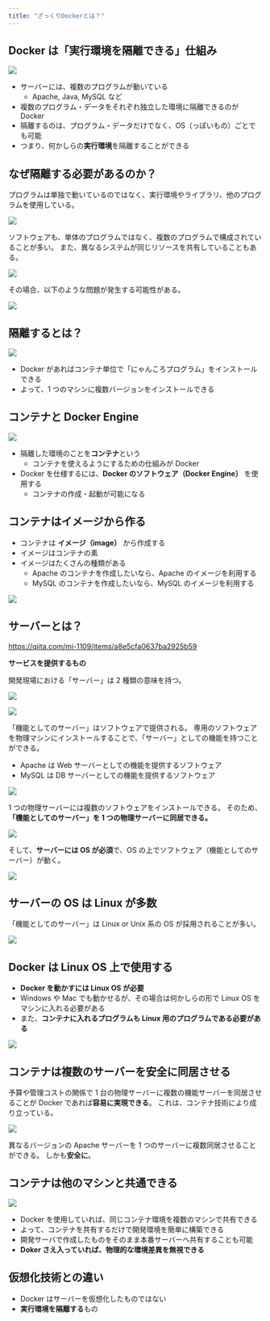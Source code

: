 ```yaml
---
title: "ざっくりDockerとは？"
---
```


## Docker は「実行環境を隔離できる」仕組み

![](https://storage.googleapis.com/zenn-user-upload/7417e9aa6774-20240603.png)

- サーバーには、複数のプログラムが動いている
  - Apache, Java, MySQL など
- 複数のプログラム・データをそれぞれ独立した環境に隔離できるのが Docker
- 隔離するのは、プログラム・データだけでなく、OS（っぽいもの）ごとでも可能
- つまり、何かしらの**実行環境**を隔離することができる

## なぜ隔離する必要があるのか？

プログラムは単独で動いているのではなく、実行環境やライブラリ、他のプログラムを使用している。

![](https://storage.googleapis.com/zenn-user-upload/f37263bed219-20240604.png)

ソフトウェアも、単体のプログラムではなく、複数のプログラムで構成されていることが多い。
また、異なるシステムが同じリソースを共有していることもある。

![](https://storage.googleapis.com/zenn-user-upload/63cfcabe5a7e-20240604.png)

その場合、以下のような問題が発生する可能性がある。

![](https://storage.googleapis.com/zenn-user-upload/353cef4928ef-20240604.png)

## 隔離するとは？

![](https://storage.googleapis.com/zenn-user-upload/d911856b979d-20240604.png)

- Docker があればコンテナ単位で「にゃんころプログラム」をインストールできる
- よって、1 つのマシンに複数バージョンをインストールできる

## コンテナと Docker Engine

![](https://storage.googleapis.com/zenn-user-upload/5404908f3f08-20240603.png)

- 隔離した環境のことを**コンテナ**という
  - コンテナを使えるようにするための仕組みが Docker
- Docker を仕様するには、**Docker のソフトウェア（Docker Engine）** を使用する
  - コンテナの作成・起動が可能になる

## コンテナはイメージから作る

- コンテナは **イメージ（image）** から作成する
- イメージはコンテナの素
- イメージはたくさんの種類がある
  - Apache のコンテナを作成したいなら、Apache のイメージを利用する
  - MySQL のコンテナを作成したいなら、MySQL のイメージを利用する

![](https://storage.googleapis.com/zenn-user-upload/76aa55276bf6-20240603.png)

## サーバーとは？

https://qiita.com/mi-1109/items/a8e5cfa0637ba2925b59

**サービスを提供するもの**

開発現場における「サーバー」は 2 種類の意味を持つ。

![](https://storage.googleapis.com/zenn-user-upload/6386e16b43f7-20240604.png)

![](https://storage.googleapis.com/zenn-user-upload/95dea110cd67-20240604.png)

「機能としてのサーバー」はソフトウェアで提供される。
専用のソフトウェアを物理マシンにインストールすることで、「サーバー」としての機能を持つことができる。

- Apache は Web サーバーとしての機能を提供するソフトウェア
- MySQL は DB サーバーとしての機能を提供するソフトウェア

![](https://storage.googleapis.com/zenn-user-upload/1aa0a0a3100d-20240604.png)

1 つの物理サーバーには複数のソフトウェアをインストールできる。
そのため、**「機能としてのサーバー」を 1 つの物理サーバーに同居できる。**

![](https://storage.googleapis.com/zenn-user-upload/08f82dca63a1-20240604.png)

そして、**サーバーには OS が必須**で、OS の上でソフトウェア（機能としてのサーバー）が動く。

![](https://storage.googleapis.com/zenn-user-upload/1d6cd22e3bd2-20240604.png)

## サーバーの OS は Linux が多数

「機能としてのサーバー」は Linux or Unix 系の OS が採用されることが多い。

![](https://storage.googleapis.com/zenn-user-upload/8b63f264054b-20240605.png)

## Docker は Linux OS 上で使用する

- **Docker を動かすには Linux OS が必要**
- Windows や Mac でも動かせるが、その場合は何かしらの形で Linux OS をマシンに入れる必要がある
- また、**コンテナに入れるプログラムも Linux 用のプログラムである必要がある**

![](https://storage.googleapis.com/zenn-user-upload/75000a76ce34-20240604.png)

## コンテナは複数のサーバーを安全に同居させる

予算や管理コストの関係で 1 台の物理サーバーに複数の機能サーバーを同居させることが Docker であれば**容易に実現できる**。
これは、コンテナ技術により成り立っている。

![](https://storage.googleapis.com/zenn-user-upload/2f777422590c-20240605.png)

異なるバージョンの Apache サーバーを 1 つのサーバーに複数同居させることができる。
しかも**安全に**。

## コンテナは他のマシンと共通できる

![](https://storage.googleapis.com/zenn-user-upload/357e20f31308-20240605.png)

- Docker を使用していれば、同じコンテナ環境を複数のマシンで共有できる
- よって、コンテナを共有するだけで開発環境を簡単に構築できる
- 開発サーバで作成したものをそのまま本番サーバーへ共有することも可能
- **Doker さえ入っていれば、物理的な環境差異を無視できる**

## 仮想化技術との違い

- Docker はサーバーを仮想化したものではない
- **実行環境を隔離する**もの
